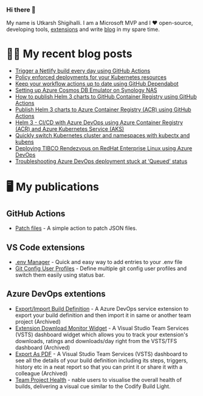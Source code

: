 ### Hi there 👋

My name is Utkarsh Shigihalli. I am a Microsoft MVP and I ❤️ open-source, developing tools, [extensions](https://marketplace.visualstudio.com/publishers/onlyutkarsh) and  write [blog](https://www.visualstudiogeeks.com) in my spare time.

<!--
**onlyutkarsh/onlyutkarsh** is a ✨ _special_ ✨ repository because its `README.md` (this file) appears on your GitHub profile.

Here are some ideas to get you started:

- 🔭 I’m currently working on ...
- 🌱 I’m currently learning ...
- 👯 I’m looking to collaborate on ...
- 🤔 I’m looking for help with ...
- 💬 Ask me about ...
- 📫 How to reach me: ...
- 😄 Pronouns: ...
- ⚡ Fun fact: ...
-->

# ✍🏽 My recent blog posts
<!-- BLOG-POST-LIST:START -->
- [Trigger a Netlify build every day using GitHub Actions](https://www.visualstudiogeeks.com/github/netlify/trigger-netlify-build-everyday-using-github)
- [Policy enforced deployments for your Kubernetes resources](https://www.visualstudiogeeks.com/azure/kubernetes/devops/policy-enforcement-for-k8s)
- [Keep your workflow actions up to date using GitHub Dependabot](https://www.visualstudiogeeks.com/github/ensure-your-actions-are-up-to-date)
- [Setting up Azure Cosmos DB Emulator on Synology NAS](https://www.visualstudiogeeks.com/azure/cosmos/setting-up-cosmos-db-emulator-on-synology)
- [How to publish Helm 3 charts to GitHub Container Registry using GitHub Actions](https://www.visualstudiogeeks.com/github/publish-helm-3-charts-to-gcr)
- [Publish Helm 3 charts to Azure Container Registry &lpar;ACR&rpar; using GitHub Actions](https://www.visualstudiogeeks.com/helm/devops/publish-helm-charts-to-acr-using-github-actions)
- [Helm 3 - CI/CD with Azure DevOps using Azure Container Registry &lpar;ACR&rpar; and Azure Kubernetes Service &lpar;AKS&rpar;](https://www.visualstudiogeeks.com/devops/helm/deploying-helm-chart-with-azdo)
- [Quickly switch Kubernetes cluster and namespaces with kubectx and kubens](https://www.visualstudiogeeks.com/kubernetes/utilities/using-kubectx-kubens)
- [Deploying TIBCO Rendezvous on RedHat Enterprise Linux using Azure DevOps](https://www.visualstudiogeeks.com/azure/devops/azure%20pipelines/deploying-tibco-rdv-using-azure-devops)
- [Troubleshooting Azure DevOps deployment stuck at ‘Queued’ status](https://www.visualstudiogeeks.com/azure/devops/azdo-deployment-stage-stuck-at-queued)
<!-- BLOG-POST-LIST:END -->

# 🖥️ My publications

## GitHub Actions
- [Patch files](https://github.com/marketplace/actions/patch-files) - A simple action to patch JSON files.

## VS Code extensions
- [.env Manager](https://marketplace.visualstudio.com/items?itemName=onlyutkarsh.envmanager) - Quick and easy way to add entries to your .env file
- [Git Config User Profiles](https://marketplace.visualstudio.com/items?itemName=onlyutkarsh.git-config-user-profiles) - Define multiple git config user profiles and switch them easily using status bar. 

## Azure DevOps extentions
- [Export/Import Build Definition](https://marketplace.visualstudio.com/items?itemName=onlyutkarsh.ExportImportBuildDefinition) - A Azure DevOps service extension to export your build definition and then import it in same or another team project (Archived)
- [Extension Download Monitor Widget](https://marketplace.visualstudio.com/items?itemName=onlyutkarsh.extensiondownloadmonitor) - A Visual Studio Team Services (VSTS) dashboard widget which allows you to track your extension's downloads, ratings and downloads/day right from the VSTS/TFS dashboard (Archived)
- [Export As PDF](https://marketplace.visualstudio.com/items?itemName=onlyutkarsh.ExportAsPDF) - A Visual Studio Team Services (VSTS) dashboard to see all the details of your build definition including its steps, triggers, history etc in a neat report so that you can print it or share it with a colleague (Archived)
- [Team Project Health](https://marketplace.visualstudio.com/items?itemName=ms-devlabs.TeamProjectHealth) - nable users to visualise the overall health of builds, delivering a visual cue similar to the Codify Build Light.
